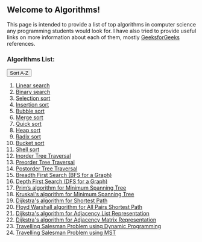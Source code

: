 ## Welcome to Algorithms!

This page is intended to provide a list of top algorithms in computer science any programming students would look for. I have also tried to provide useful links on more information about each of them, mostly <a href="https://www.geeksforgeeks.org/" target="_blank">GeeksforGeeks</a> references.

### Algorithms List:
<button onclick="sortList(document.getElementsByClassName('list')[0]);">Sort A-Z</button>

<ol id="id01" class="list">
  <li id='Linear search'><a href="https://www.geeksforgeeks.org/linear-search/" target="_blank">Linear search</a></li>
  <li id='Binary search'><a href="http://geeksquiz.com/binary-search/" target="_blank">Binary search</a></li>  
  
  <li id='Selection sort'><a href="http://geeksquiz.com/selection-sort/" target="_blank">Selection sort</a></li>
  <li id='Insertion sort'><a href="http://geeksquiz.com/insertion-sort/" target="_blank">Insertion sort</a></li>
  <li id='Bubble sort'><a href="http://geeksquiz.com/bubble-sort/" target="_blank">Bubble sort</a></li>
  <li id='Merge sort'><a href="http://geeksquiz.com/merge-sort/" target="_blank">Merge sort</a></li>
  <li id='Quick sort'><a href="http://geeksquiz.com/quick-sort/" target="_blank">Quick sort</a></li>
  <li id='Heap sort'><a href="http://geeksquiz.com/heap-sort/" target="_blank">Heap sort</a></li>
  <li id='Radix sort'><a href="https://www.geeksforgeeks.org/radix-sort/" target="_blank">Radix sort</a></li>
  <li id='Bucket sort'><a href="https://www.geeksforgeeks.org/bucket-sort-2/" target="_blank">Bucket sort</a></li>
  <li id='Shell sort'><a href="https://www.geeksforgeeks.org/shellsort/" target="_blank">Shell sort</a></li>  
  
  <li id='Inorder Tree Traversal'><a href="https://www.geeksforgeeks.org/tree-traversals-inorder-preorder-and-postorder/" target="_blank">Inorder Tree Traversal</a></li>
  <li id='Preorder Tree Traversal'><a href="https://www.geeksforgeeks.org/tree-traversals-inorder-preorder-and-postorder/" target="_blank">Preorder Tree Traversal</a></li>
  <li id='Postorder Tree Traversal'><a href="https://www.geeksforgeeks.org/tree-traversals-inorder-preorder-and-postorder/" target="_blank">Postorder Tree Traversal</a></li>  
  
   <li id='Breadth First Search (BFS for a Graph)'><a href="https://www.geeksforgeeks.org/breadth-first-search-or-bfs-for-a-graph/" target="_blank">Breadth First Search (BFS for a Graph)</a></li>
   <li id='Depth First Search (DFS for a Graph)'><a href="https://www.geeksforgeeks.org/depth-first-search-or-dfs-for-a-graph/" target="_blank">Depth First Search (DFS for a Graph)</a></li>   
   
   <li id='Prim’s algorithm for Minimum Spanning Tree'><a href="https://www.geeksforgeeks.org/greedy-algorithms-set-5-prims-minimum-spanning-tree-mst-2/" target="_blank">Prim’s algorithm for Minimum Spanning Tree</a></li>
   <li id='Kruskal's algorithm for Minimum Spanning Tree'><a href="https://www.geeksforgeeks.org/kruskals-minimum-spanning-tree-algorithm-greedy-algo-2/" target="_blank">Kruskal's algorithm for Minimum Spanning Tree</a></li>   
   
   <li id='Dijkstra's algorithm for Shortest Path'><a href="https://www.geeksforgeeks.org/dijkstras-shortest-path-algorithm-greedy-algo-7/" target="_blank">Dijkstra's algorithm for Shortest Path</a></li>
  <li id='Floyd Warshall algorithm for All Pairs Shortest Path'><a href="https://www.geeksforgeeks.org/floyd-warshall-algorithm-dp-16/" target="_blank">Floyd Warshall algorithm for All Pairs Shortest Path</a></li>
  <li id='Dijkstra's algorithm for Adjacency List Representation'><a href="https://www.geeksforgeeks.org/dijkstras-algorithm-for-adjacency-list-representation-greedy-algo-8/" target="_blank">Dijkstra's algorithm for Adjacency List Representation</a></li>
  <li id='Dijkstra's algorithm for Adjacency Matrix Representation'><a href="https://www.geeksforgeeks.org/prims-minimum-spanning-tree-mst-greedy-algo-5/" target="_blank">Dijkstra's algorithm for Adjacency Matrix Representation</a></li>  
  
  
   <li id='Travelling Salesman Problem using Dynamic Programming'><a href="https://www.geeksforgeeks.org/travelling-salesman-problem-set-1/" target="_blank">Travelling Salesman Problem using Dynamic Programming</a></li>
  <li id='Travelling Salesman Problem using MST'><a href="https://www.geeksforgeeks.org/travelling-salesman-problem-set-2-approximate-using-mst/" target="_blank">Travelling Salesman Problem using MST</a></li>
  
</ol>

<script>
// Reference: this script is from https://stackoverflow.com/questions/8837191/sort-an-html-list-with-javascript
function sortList(ul){  
    var new_ul = ul.cloneNode(false);

    // Add all lis to an array
    var lis = [];
    for(var i = ul.childNodes.length; i--;){
        if(ul.childNodes[i].nodeName === 'LI')
            lis.push(ul.childNodes[i]);
    }

    // Sort the lis in descending order
    lis.sort(function(a, b){
       return parseInt(b.childNodes[0].data , 10) - 
              parseInt(a.childNodes[0].data , 10);
    });

    // Add them into the ul in order
    for(var i = 0; i < lis.length; i++)
        new_ul.appendChild(lis[i]);
    ul.parentNode.replaceChild(new_ul, ul);
}
</script>
